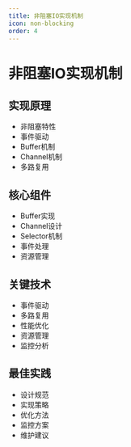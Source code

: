 ```yaml
---
title: 非阻塞IO实现机制
icon: non-blocking
order: 4
---
```


# 非阻塞IO实现机制

## 实现原理
- 非阻塞特性
- 事件驱动
- Buffer机制
- Channel机制
- 多路复用

## 核心组件
- Buffer实现
- Channel设计
- Selector机制
- 事件处理
- 资源管理

## 关键技术
- 事件驱动
- 多路复用
- 性能优化
- 资源管理
- 监控分析

## 最佳实践
- 设计规范
- 实现策略
- 优化方法
- 监控方案
- 维护建议
